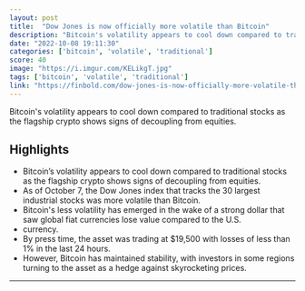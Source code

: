 ```yaml
---
layout: post
title:  "Dow Jones is now officially more volatile than Bitcoin"
description: "Bitcoin's volatility appears to cool down compared to traditional stocks as the flagship crypto shows signs of decoupling from equities."
date: "2022-10-08 19:11:30"
categories: ['bitcoin', 'volatile', 'traditional']
score: 40
image: "https://i.imgur.com/KELikgT.jpg"
tags: ['bitcoin', 'volatile', 'traditional']
link: "https://finbold.com/dow-jones-is-now-officially-more-volatile-than-bitcoin/?utm_source=coingecko&amp;utm_content=coingecko&amp;utm_campaign=coingecko&amp;utm_medium=coingecko&amp;utm_term=coingecko"
---
```


Bitcoin's volatility appears to cool down compared to traditional stocks as the flagship crypto shows signs of decoupling from equities.

## Highlights

- Bitcoin’s volatility appears to cool down compared to traditional stocks as the flagship crypto shows signs of decoupling from equities.
- As of October 7, the Dow Jones index that tracks the 30 largest industrial stocks was more volatile than Bitcoin.
- Bitcoin's less volatility has emerged in the wake of a strong dollar that saw global fiat currencies lose value compared to the U.S.
- currency.
- By press time, the asset was trading at $19,500 with losses of less than 1% in the last 24 hours.
- However, Bitcoin has maintained stability, with investors in some regions turning to the asset as a hedge against skyrocketing prices.

---
